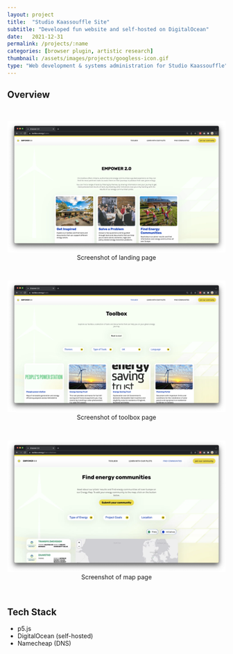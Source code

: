 ```yaml
---
layout: project
title:  "Studio Kaassouffle Site"
subtitle: "Developed fun website and self-hosted on DigitalOcean"
date:   2021-12-31
permalink: /projects/:name
categories: [browser plugin, artistic research]
thumbnail: /assets/images/projects/googless-icon.gif
type: "Web development & systems administration for Studio Kaassouffle"
---
```


## Overview

<!-- A digital platform to enable local municipalities to start and accelerate energy transition initiatives. Read more on <a href="https://digitalsocietyschool.org/project/empower-energy-transition/" target="_blank">[project page]</a>. -->

<br/>
<p align="center">
<img src="/assets/images/projects/empower-main.png" alt="Screenshot of Empower site" title="Screenshot of empower" width="800px" />
<br/>
Screenshot of landing page
</p>

<br/>
<p align="center">
<img src="/assets/images/projects/empower1.png" alt="Screenshot of Empower site" title="Screenshot of empower" width="800px" />
<br/>
Screenshot of toolbox page
</p>

<br/>
<p align="center">
<img src="/assets/images/projects/empower-map.png" alt="Screenshot of Empower site" title="Screenshot of empower" width="800px" />
<br/>
Screenshot of map page
</p>

<br/>

## Tech Stack
 - p5.js
 - DigitalOcean (self-hosted)
 - Namecheap (DNS)

<!-- <a href="https://github.com/kwansupp/room-bot" target="_blank">[Repo]</a> -->